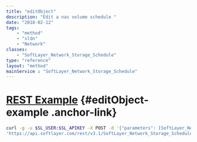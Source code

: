```yaml
---
title: "editObject"
description: "Edit a nas volume schedule "
date: "2018-02-12"
tags:
    - "method"
    - "sldn"
    - "Network"
classes:
    - "SoftLayer_Network_Storage_Schedule"
type: "reference"
layout: "method"
mainService : "SoftLayer_Network_Storage_Schedule"
---
```


# [REST Example](#editObject-example) <a href="/article/rest/"><i class="fas fa-question"></i></a> {#editObject-example .anchor-link} 
```bash
curl -g -u $SL_USER:$SL_APIKEY -X POST -d '{"parameters": [SoftLayer_Network_Storage_Schedule]}' \
'https://api.softlayer.com/rest/v3.1/SoftLayer_Network_Storage_Schedule/{SoftLayer_Network_Storage_ScheduleID}/editObject'
```

